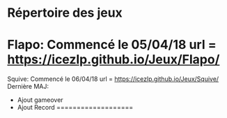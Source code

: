 Répertoire des jeux
===================
Flapo:
Commencé le 05/04/18
url = https://icezlp.github.io/Jeux/Flapo/
===================
Squive:
Commencé le 06/04/18
url = https://icezlp.github.io/Jeux/Squive/
Dernière MAJ:
  - Ajout gameover
  - Ajout Record
===================
